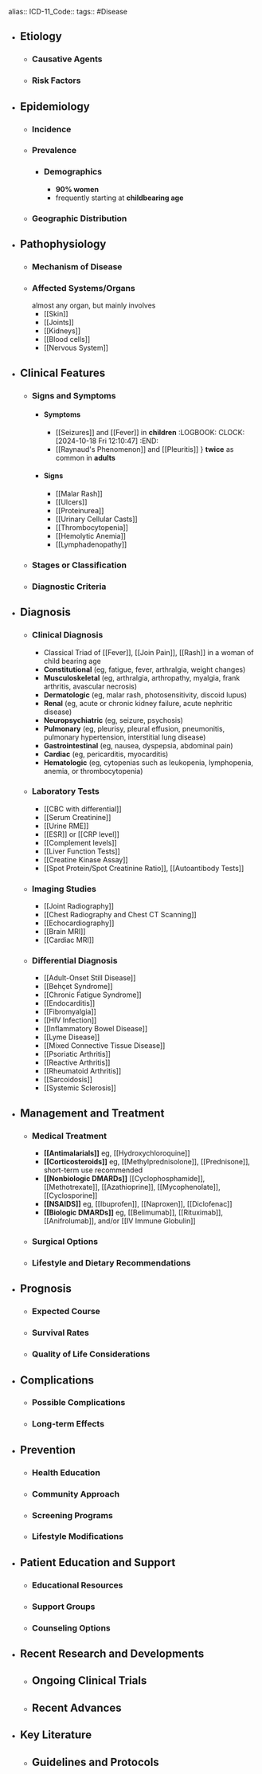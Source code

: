 alias::
ICD-11_Code::
tags:: #Disease

- ## Etiology
  - ### Causative Agents
  - ### Risk Factors
- ## Epidemiology
  - ### Incidence
  - ### Prevalence
    - ### Demographics
      - **90% women**
      - frequently starting at **childbearing age**
  - ### Geographic Distribution
- ## Pathophysiology
  - ### Mechanism of Disease
  - ### Affected Systems/Organs
    almost any organ, but mainly involves
    - [[Skin]]
    - [[Joints]]
    - [[Kidneys]]
    - [[Blood cells]]
    - [[Nervous System]]
- ## Clinical Features
  - ### Signs and Symptoms
    - #### Symptoms
      - [[Seizures]] and [[Fever]] in **children**
        :LOGBOOK:
        CLOCK: [2024-10-18 Fri 12:10:47]
        :END:
      - [[Raynaud's Phenomenon]] and [[Pleuritis]] } **twice** as common in **adults**
    - #### Signs
      - [[Malar Rash]]
      - [[Ulcers]]
      - [[Proteinurea]]
      - [[Urinary Cellular Casts]]
      - [[Thrombocytopenia]]
      - [[Hemolytic Anemia]]
      - [[Lymphadenopathy]]
  - ### Stages or Classification
  - ### Diagnostic Criteria
- ## Diagnosis
  - ### Clinical Diagnosis
    - Classical Triad of [[Fever]], [[Join Pain]], [[Rash]] in a woman of child bearing age
    - **Constitutional** (eg, fatigue, fever, arthralgia, weight changes)
    - **Musculoskeletal** (eg, arthralgia, arthropathy, myalgia, frank arthritis, avascular necrosis)
    - **Dermatologic** (eg, malar rash, photosensitivity, discoid lupus)
    - **Renal** (eg, acute or chronic kidney failure, acute nephritic disease)
    - **Neuropsychiatric** (eg, seizure, psychosis)
    - **Pulmonary** (eg, pleurisy, pleural effusion, pneumonitis, pulmonary hypertension, interstitial lung disease)
    - **Gastrointestinal** (eg, nausea, dyspepsia, abdominal pain)
    - **Cardiac** (eg, pericarditis, myocarditis)
    - **Hematologic** (eg, cytopenias such as leukopenia, lymphopenia, anemia, or thrombocytopenia)
  - ### Laboratory Tests
    - [[CBC with differential]]
    - [[Serum Creatinine]]
    - [[Urine RME]]
    - [[ESR]] or [[CRP level]]
    - [[Complement levels]]
    - [[Liver Function Tests]]
    - [[Creatine Kinase Assay]]
    - [[Spot Protein/Spot Creatinine Ratio]], [[Autoantibody Tests]]
  - ### Imaging Studies
    - [[Joint Radiography]]
    - [[Chest Radiography and Chest CT Scanning]]
    - [[Echocardiography]]
    - [[Brain MRI]]
    - [[Cardiac MRI]]
  - ### Differential Diagnosis
    - [[Adult-Onset Still Disease]]
    - [[Behçet Syndrome]]
    - [[Chronic Fatigue Syndrome]]
    - [[Endocarditis]]
    - [[Fibromyalgia]]
    - [[HIV Infection]]
    - [[Inflammatory Bowel Disease]]
    - [[Lyme Disease]]
    - [[Mixed Connective Tissue Disease]]
    - [[Psoriatic Arthritis]]
    - [[Reactive Arthritis]]
    - [[Rheumatoid Arthritis]]
    - [[Sarcoidosis]]
    - [[Systemic Sclerosis]]
- ## Management and Treatment
  - ### Medical Treatment
    - **[[Antimalarials]]** eg, [[Hydroxychloroquine]]
    - **[[Corticosteroids]]** eg, [[Methylprednisolone]], [[Prednisone]], short-term use recommended
    - **[[Nonbiologic DMARDs]]** [[Cyclophosphamide]], [[Methotrexate]], [[Azathioprine]], [[Mycophenolate]], [[Cyclosporine]]
    - **[[NSAIDS]]** eg, [[Ibuprofen]], [[Naproxen]], [[Diclofenac]]
    - **[[Biologic DMARDs]]** eg, [[Belimumab]], [[Rituximab]], [[Anifrolumab]], and/or [[IV Immune Globulin]]
  - ### Surgical Options
  - ### Lifestyle and Dietary Recommendations
- ## Prognosis
  - ### Expected Course
  - ### Survival Rates
  - ### Quality of Life Considerations
- ## Complications
  - ### Possible Complications
  - ### Long-term Effects
- ## Prevention
  - ### Health Education
  - ### Community Approach
  - ### Screening Programs
  - ### Lifestyle Modifications
- ## Patient Education and Support
  - ### Educational Resources
  - ### Support Groups
  - ### Counseling Options
- ## Recent Research and Developments
  - ## Ongoing Clinical Trials
  - ## Recent Advances
- ## Key Literature
  - ## Guidelines and Protocols
